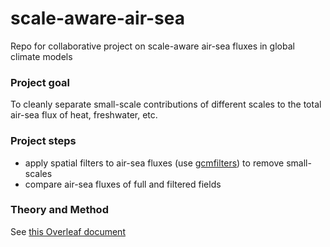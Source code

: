 # scale-aware-air-sea
Repo for collaborative project on scale-aware air-sea fluxes in global climate models

### Project goal
To cleanly separate small-scale contributions of different scales to the total air-sea flux of heat, freshwater, etc.

### Project steps
- apply spatial filters to air-sea fluxes (use [gcmfilters](https://gcm-filters.readthedocs.io/en/latest/)) to remove small-scales 
- compare air-sea fluxes of full and filtered fields

### Theory and Method
See [this Overleaf document](https://www.overleaf.com/2792142214ccyzcszbdhsv)
